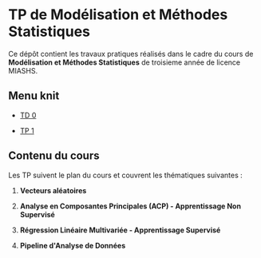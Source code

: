 # TP de Modélisation et Méthodes Statistiques

Ce dépôt contient les travaux pratiques réalisés dans le cadre du cours de **Modélisation et Méthodes Statistiques** de troisieme année de licence MIASHS.

## Menu knit

-   [TD 0](td0_exo3.pdf)

-   [TP 1](tp1.html)

## Contenu du cours

Les TP suivent le plan du cours et couvrent les thématiques suivantes :

1.  **Vecteurs aléatoires**

2.  **Analyse en Composantes Principales (ACP) - Apprentissage Non Supervisé**

3.  **Régression Linéaire Multivariée - Apprentissage Supervisé**

4.  **Pipeline d'Analyse de Données**

